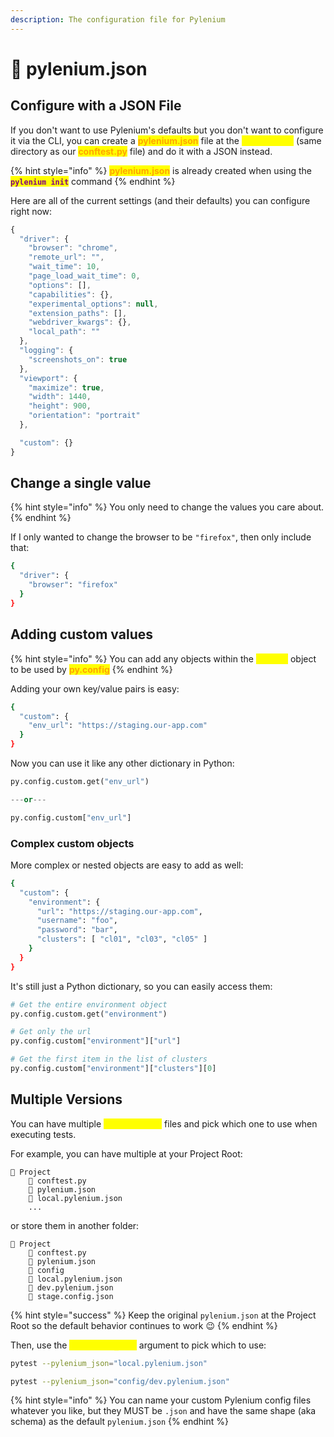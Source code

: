 ```yaml
---
description: The configuration file for Pylenium
---
```


# 📄 pylenium.json

## Configure with a JSON File

If you don't want to use Pylenium's defaults but you don't want to configure it via the CLI, you can create a <mark style="color:orange;">**pylenium.json**</mark> file at the <mark style="color:yellow;">**Project Root**</mark> (same directory as our <mark style="color:orange;">**conftest.py**</mark> file) and do it with a JSON instead.

{% hint style="info" %}
<mark style="color:orange;">**pylenium.json**</mark> is already created when using the <mark style="color:purple;">**`pylenium init`**</mark> command
{% endhint %}

Here are all of the current settings (and their defaults) you can configure right now:

```javascript
{
  "driver": {
    "browser": "chrome",
    "remote_url": "",
    "wait_time": 10,
    "page_load_wait_time": 0,
    "options": [],
    "capabilities": {},
    "experimental_options": null,
    "extension_paths": [],
    "webdriver_kwargs": {},
    "local_path": ""
  },
  "logging": {
    "screenshots_on": true
  },
  "viewport": {
    "maximize": true,
    "width": 1440,
    "height": 900,
    "orientation": "portrait"
  },

  "custom": {}
}

```

## Change a single value

{% hint style="info" %}
You only need to change the values you care about.
{% endhint %}

If I only wanted to change the browser to be `"firefox"`, then only include that:

```bash
{
  "driver": {
    "browser": "firefox"
  }
}
```

## Adding custom values

{% hint style="info" %}
You can add any objects within the <mark style="color:yellow;">**custom**</mark> object to be used by <mark style="color:orange;">**py.config**</mark>
{% endhint %}

Adding your own key/value pairs is easy:

```bash
{
  "custom": {
    "env_url": "https://staging.our-app.com"
  }
}
```

Now you can use it like any other dictionary in Python:

```python
py.config.custom.get("env_url")

---or---

py.config.custom["env_url"]
```

### Complex custom objects

More complex or nested objects are easy to add as well:

```bash
{
  "custom": {
    "environment": {
      "url": "https://staging.our-app.com",
      "username": "foo",
      "password": "bar",
      "clusters": [ "cl01", "cl03", "cl05" ]
    }
  }
}
```

It's still just a Python dictionary, so you can easily access them:

```python
# Get the entire environment object
py.config.custom.get("environment")

# Get only the url
py.config.custom["environment"]["url"]

# Get the first item in the list of clusters
py.config.custom["environment"]["clusters"][0]
```

## Multiple Versions

You can have multiple <mark style="color:yellow;">**`pylenium.json`**</mark> files and pick which one to use when executing tests.

For example, you can have multiple at your Project Root:

```
📂 Project
    📃 conftest.py
    📃 pylenium.json
    📃 local.pylenium.json
    ...
```

or store them in another folder:

```
📂 Project
    📃 conftest.py
    📃 pylenium.json
    📂 config
	📃 local.pylenium.json
	📃 dev.pylenium.json
	📃 stage.config.json
```

{% hint style="success" %}
Keep the original `pylenium.json` at the Project Root so the default behavior continues to work 😉
{% endhint %}



Then, use the <mark style="color:yellow;">**`--pylenium_json`**</mark> argument to pick which to use:

```bash
pytest --pylenium_json="local.pylenium.json"

pytest --pylenium_json="config/dev.pylenium.json"
```

{% hint style="info" %}
You can name your custom Pylenium config files whatever you like, but they MUST be `.json` and have the same shape (aka schema) as the default `pylenium.json`
{% endhint %}

